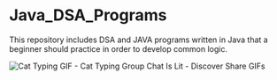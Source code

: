 # Java_DSA_Programs
This repository includes DSA and JAVA programs written in Java that a beginner should practice in order to develop common logic.

![Cat Typing GIF - Cat Typing Group Chat Is Lit - Discover   Share GIFs](https://github.com/Natasha-kush/JAVA_DSA_Programs/assets/84273323/e617e4bb-8e73-43dc-b93f-6db55465b416)
